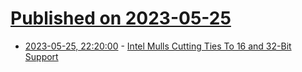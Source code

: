# [Published on 2023-05-25](index.md)

* [2023-05-25, 22:20:00](https://tech.slashdot.org/story/23/05/25/2115222/intel-mulls-cutting-ties-to-16-and-32-bit-support?utm_source=rss1.0mainlinkanon&utm_medium=feed) - [Intel Mulls Cutting Ties To 16 and 32-Bit Support](https://tech.slashdot.org/story/23/05/25/2115222/intel-mulls-cutting-ties-to-16-and-32-bit-support?utm_source=rss1.0mainlinkanon&utm_medium=feed)
